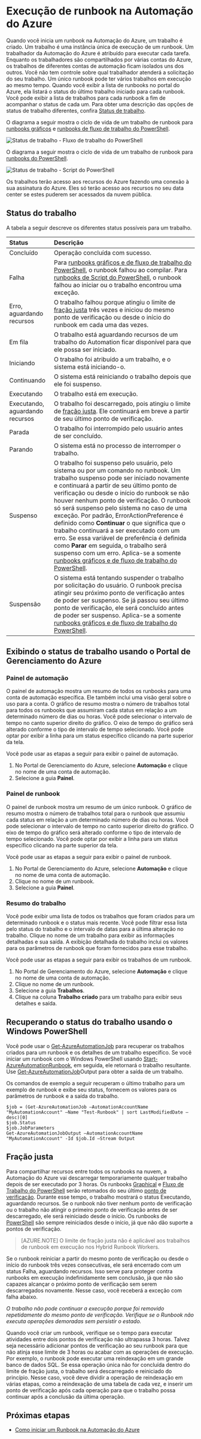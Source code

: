 <properties
   pageTitle="Execução de runbook na Automação do Azure"
   description="Descreve os detalhes de como um runbook na Automação do Azure é processado."
   services="automation"
   documentationCenter=""
   authors="mgoedtel"
   manager="stevenka"
   editor="tysonn" />
<tags
   ms.service="automation"
   ms.devlang="na"
   ms.topic="article"
   ms.tgt_pltfrm="na"
   ms.workload="infrastructure-services"
   ms.date="03/21/2016"
   ms.author="bwren" />

# Execução de runbook na Automação do Azure


Quando você inicia um runbook na Automação do Azure, um trabalho é criado. Um trabalho é uma instância única de execução de um runbook. Um trabalhador da Automação do Azure é atribuído para executar cada tarefa. Enquanto os trabalhadores são compartilhados por várias contas do Azure, os trabalhos de diferentes contas de automação ficam isolados uns dos outros. Você não tem controle sobre qual trabalhador atenderá a solicitação do seu trabalho. Um único runbook pode ter vários trabalhos em execução ao mesmo tempo. Quando você exibir a lista de runbooks no portal do Azure, ela listará o status do último trabalho iniciado para cada runbook. Você pode exibir a lista de trabalhos para cada runbook a fim de acompanhar o status de cada um. Para obter uma descrição das opções de status de trabalho diferentes, confira [Status de trabalho](#job-statuses).

O diagrama a seguir mostra o ciclo de vida de um trabalho de runbook para [runbooks gráficos](automation-runbook-types.md#graphical-runbooks) e [runbooks de fluxo de trabalho do PowerShell](automation-runbook-types.md#powershell-workflow-runbooks).

![Status de trabalho - Fluxo de trabalho do PowerShell](./media/automation-runbook-execution/job-statuses.png)

O diagrama a seguir mostra o ciclo de vida de um trabalho de runbook para [runbooks do PowerShell](automation-runbook-types.md#powershell-runbooks).

![Status de trabalho - Script do PowerShell](./media/automation-runbook-execution/job-statuses-script.png)


Os trabalhos terão acesso aos recursos do Azure fazendo uma conexão à sua assinatura do Azure. Eles só terão acesso aos recursos no seu data center se estes puderem ser acessados da nuvem pública.

## Status do trabalho

A tabela a seguir descreve os diferentes status possíveis para um trabalho.

| Status| Descrição|
|:---|:---|
|Concluído|Operação concluída com sucesso.|
|Falha| Para [runbooks gráficos e de fluxo de trabalho do PowerShell](automation-runbook-types.md), o runbook falhou ao compilar. Para [runbooks de Script do PowerShell](automation-runbook-types.md), o runbook falhou ao iniciar ou o trabalho encontrou uma exceção. |
|Erro, aguardando recursos|O trabalho falhou porque atingiu o limite de [fração justa](#fairshare) três vezes e iniciou do mesmo ponto de verificação ou desde o início do runbook em cada uma das vezes.|
|Em fila|O trabalho está aguardando recursos de um trabalho do Automation ficar disponível para que ele possa ser iniciado.|
|Iniciando|O trabalho foi atribuído a um trabalho, e o sistema está iniciando-o.|
|Continuando|O sistema está reiniciando o trabalho depois que ele foi suspenso.|
|Executando|O trabalho está em execução.|
|Executando, aguardando recursos|O trabalho foi descarregado, pois atingiu o limite de [fração justa](#fairshare). Ele continuará em breve a partir de seu último ponto de verificação.|
|Parada|O trabalho foi interrompido pelo usuário antes de ser concluído.|
|Parando|O sistema está no processo de interromper o trabalho.|
|Suspenso|O trabalho foi suspenso pelo usuário, pelo sistema ou por um comando no runbook. Um trabalho suspenso pode ser iniciado novamente e continuará a partir de seu último ponto de verificação ou desde o início do runbook se não houver nenhum ponto de verificação. O runbook só será suspenso pelo sistema no caso de uma exceção. Por padrão, ErrorActionPreference é definido como **Continuar** o que significa que o trabalho continuará a ser executado com um erro. Se essa variável de preferência é definida como **Parar** em seguida, o trabalho será suspenso com um erro. Aplica-se a somente [runbooks gráficos e de fluxo de trabalho do PowerShell](automation-runbook-types.md).|
|Suspensão|O sistema está tentando suspender o trabalho por solicitação do usuário. O runbook precisa atingir seu próximo ponto de verificação antes de poder ser suspenso. Se já passou seu último ponto de verificação, ele será concluído antes de poder ser suspenso. Aplica-se a somente [runbooks gráficos e de fluxo de trabalho do PowerShell](automation-runbook-types.md).|

## Exibindo o status de trabalho usando o Portal de Gerenciamento do Azure

### Painel de automação

O painel de automação mostra um resumo de todos os runbooks para uma conta de automação específica. Ele também inclui uma visão geral sobre o uso para a conta. O gráfico de resumo mostra o número de trabalhos total para todos os runbooks que assumiram cada status em relação a um determinado número de dias ou horas. Você pode selecionar o intervalo de tempo no canto superior direito do gráfico. O eixo de tempo do gráfico será alterado conforme o tipo de intervalo de tempo selecionado. Você pode optar por exibir a linha para um status específico clicando na parte superior da tela.

Você pode usar as etapas a seguir para exibir o painel de automação.

1. No Portal de Gerenciamento do Azure, selecione **Automação** e clique no nome de uma conta de automação.
1. Selecione a guia **Painel**.

### Painel de runbook

O painel de runbook mostra um resumo de um único runbook. O gráfico de resumo mostra o número de trabalhos total para o runbook que assumiu cada status em relação a um determinado número de dias ou horas. Você pode selecionar o intervalo de tempo no canto superior direito do gráfico. O eixo de tempo do gráfico será alterado conforme o tipo de intervalo de tempo selecionado. Você pode optar por exibir a linha para um status específico clicando na parte superior da tela.

Você pode usar as etapas a seguir para exibir o painel de runbook.

1. No Portal de Gerenciamento do Azure, selecione **Automação** e clique no nome de uma conta de automação.
1. Clique no nome de um runbook.
1. Selecione a guia **Painel**.

### Resumo do trabalho

Você pode exibir uma lista de todos os trabalhos que foram criados para um determinado runbook e o status mais recente. Você pode filtrar essa lista pelo status do trabalho e o intervalo de datas para a última alteração no trabalho. Clique no nome de um trabalho para exibir as informações detalhadas e sua saída. A exibição detalhada do trabalho inclui os valores para os parâmetros de runbook que foram fornecidos para esse trabalho.

Você pode usar as etapas a seguir para exibir os trabalhos de um runbook.

1. No Portal de Gerenciamento do Azure, selecione **Automação** e clique no nome de uma conta de automação.
1. Clique no nome de um runbook.
1. Selecione a guia **Trabalhos**.
1. Clique na coluna **Trabalho criado** para um trabalho para exibir seus detalhes e saída.

## Recuperando o status do trabalho usando o Windows PowerShell

Você pode usar o [Get-AzureAutomationJob](http://msdn.microsoft.com/library/azure/dn690263.aspx) para recuperar os trabalhos criados para um runbook e os detalhes de um trabalho específico. Se você iniciar um runbook com o Windows PowerShell usando [Start-AzureAutomationRunbook](http://msdn.microsoft.com/library/azure/dn690259.aspx), em seguida, ele retornará o trabalho resultante. Use [Get-AzureAutomationJob](http://msdn.microsoft.com/library/azure/dn690263.aspx)Output para obter a saída de um trabalho.

Os comandos de exemplo a seguir recuperam o último trabalho para um exemplo de runbook e exibe seu status, fornecem os valores para os parâmetros de runbook e a saída do trabalho.

	$job = (Get-AzureAutomationJob –AutomationAccountName "MyAutomationAccount" –Name "Test-Runbook" | sort LastModifiedDate –desc)[0]
	$job.Status
	$job.JobParameters
	Get-AzureAutomationJobOutput –AutomationAccountName "MyAutomationAccount" -Id $job.Id –Stream Output

## Fração justa

Para compartilhar recursos entre todos os runbooks na nuvem, a Automação do Azure vai descarregar temporariamente qualquer trabalho depois de ser executado por 3 horas. Os runbooks [Graphical](automation-runbook-types.md#graphical-runbooks) e [Fluxo de Trabalho do PowerShell](automation-runbook-types.md#powershell-workflow-runbooks) serão retomados do seu último [ponto de verificação](http://technet.microsoft.com/library/dn469257.aspx#bk_Checkpoints). Durante esse tempo, o trabalho mostrará o status Executando, aguardando recursos. Se o runbook não tiver nenhum ponto de verificação ou o trabalho não atingir o primeiro ponto de verificação antes de ser descarregado, ele será reiniciado desde o início. Os runbooks de [PowerShell](automation-runbook-types.md#powershell-runbooks) são sempre reiniciados desde o início, já que não dão suporte a pontos de verificação.

>[AZURE.NOTE] O limite de fração justa não é aplicável aos trabalhos de runbook em execução nos Hybrid Runbook Workers.

Se o runbook reiniciar a partir do mesmo ponto de verificação ou desde o início do runbook três vezes consecutivas, ele será encerrado com um status Falha, aguardando recursos. Isso serve para proteger contra runbooks em execução indefinidamente sem conclusão, já que não são capazes alcançar o próximo ponto de verificação sem serem descarregados novamente. Nesse caso, você receberá a exceção com falha abaixo.

*O trabalho não pode continuar a execução porque foi removido repetidamente do mesmo ponto de verificação. Verifique se o Runbook não executa operações demoradas sem persistir o estado.*

Quando você criar um runbook, verifique se o tempo para executar atividades entre dois pontos de verificação não ultrapassa 3 horas. Talvez seja necessário adicionar pontos de verificação ao seu runbook para que não atinja esse limite de 3 horas ou acabar com as operações de execução. Por exemplo, o runbook pode executar uma reindexação em um grande banco de dados SQL. Se essa operação única não for concluída dentro do limite de fração justa, o trabalho será descarregado e reiniciado do princípio. Nesse caso, você deve dividir a operação de reindexação em várias etapas, como a reindexação de uma tabela de cada vez, e inserir um ponto de verificação após cada operação para que o trabalho possa continuar após a conclusão da última operação.



## Próximas etapas

- [Como iniciar um Runbook na Automação do Azure](automation-starting-a-runbook.md)

<!---HONumber=AcomDC_0323_2016-->